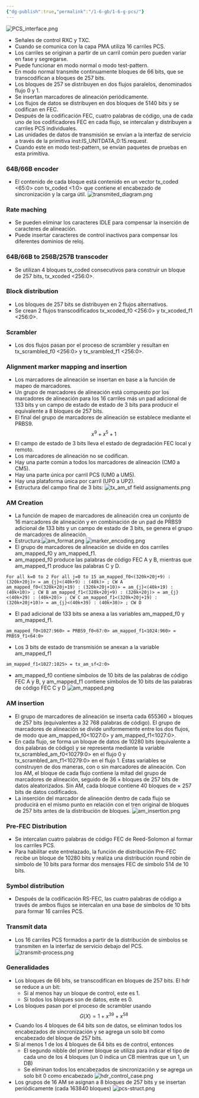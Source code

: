 ```yaml
---
{"dg-publish":true,"permalink":"/1-6-gb/1-6-g-pcs/"}
---
```



![PCS_interface.png](/img/user/1.6GB/PCS_interface.png)

- Señales de control RXC y TXC.
- Cuando se comunica con la capa PMA utiliza 16 carriles PCS.
- Los carriles se originan a partir de un carril común pero pueden variar en fase y segregarse.
- Puede funcionar en modo normal o modo test-pattern.
- En modo normal transmite continuamente bloques de 66 bits, que se transcodifican a bloques de 257 bits.
- Los bloques de 257 se distribuyen en dos flujos paralelos, denominados flujo 0 y 1.
- Se insertan marcadores de alineación periódicamente. 
- Los flujos de datos se distribuyen en dos bloques de 5140 bits y se codifican en FEC.
- Después de la codificación FEC, cuatro palabras de código, una de cada uno de los codificadores FEC en cada flujo, se intercalan y distribuyen a carriles PCS individuales.
- Las unidades de datos de transmisión se envían a la interfaz de servicio a través de la primitiva inst:IS_UNITDATA_0:15.request.
- Cuando este en modo test-pattern, se envían paquetes de pruebas en esta primitiva.
### 64B/66B encoder
- El contenido de cada bloque está contenido en un vector tx_coded <65:0> con tx_coded <1:0> que contiene el encabezado de sincronización y la carga útil.
![transmited_diagram.png](/img/user/1.6GB/transmited_diagram.png)
### Rate maching
- Se pueden eliminar los caracteres IDLE para compensar la inserción de caracteres de alineación.
- Puede insertar caracteres de control inactivos para compensar los diferentes dominios de reloj.
### 64B/66B to 256B/257B transcoder
- Se utilizan 4 bloques tx_coded consecutivos para construir un bloque de 257 bits, tx_xcoded <256:0>.
### Block distribution
- Los bloques de 257 bits se distribuyen en 2 flujos alternativos.
- Se crean 2 flujos transcodificados tx_xcoded_f0 <256:0> y tx_xcoded_f1 <256:0>.
### Scrambler
- Los dos flujos pasan por el proceso de scrambler y resultan en tx_scrambled_f0 <256:0> y tx_srambled_f1 <256:0>.
### Alignment marker mapping and insertion
- Los marcadores de alineación se insertan en base a la función de mapeo de marcadores.
- Un grupo de marcadores de alineación está compuesto por los marcadores de alineación para los 16 carriles más un pad adicional de 133 bits y un campo de estado de estado de 3 bits para producir el equivalente a 8 bloques de 257 bits.
- El final del grupo de marcadores de alineación se establece mediante el PRBS9.
$$
	x^9+x^5+1
$$
- El campo de estado de 3 bits lleva el estado de degradación FEC local y remoto. 
- Los marcadores de alineación no se codifican.
- Hay una parte común a todos los marcadores de alineación (CM0 a CM5).
- Hay una parte única por carril PCS (UM0 a UM5).
- Hay una plataforma única por carril (UP0 a UP2). 
- Estructura del campo final de 3 bits: ![tx_am_sf field assignaments.png](/img/user/1.6GB/tx_am_sf%20field%20assignaments.png)
### AM Creation
- La función de mapeo de marcadores de alineación crea un conjunto de 16 marcadores de alineación y en combinación de un pad de PRBS9 adicional de 133 bits y un campo de estado de 3 bits, se genera el grupo de marcadores de alineación.
- Estructura:![am_format.png](/img/user/1.6GB/am_format.png)
 ![marker_encoding.png](/img/user/1.6GB/marker_encoding.png)
- El grupo de marcadores de alineación se divide en dos carriles am_mapped_f0 y am_mapped_f1.
- am_mapped_f0 produce las palabras de código FEC A y B, mientras que am_mapped_f1 produce las palabras C y D.
```
For all k=0 to 2 For all j=0 to 15 am_mapped_f0<(320k+20j+9) : (320k+20j)> = am_{j}<(40k+9) : (40k)> ; CW A am_mapped_f0<(320k+20j+19) : (320k+20j+10)> = am_{j}<(40k+19) : (40k+10)> ; CW B am_mapped_f1<(320k+20j+9) : (320k+20j)> = am_{j}<(40k+29) : (40k+20)> ; CW C am_mapped_f1<(320k+20j+19) : (320k+20j+10)> = am_{j}<(40k+39) : (40k+30)> ; CW D
```
- El pad adicional de 133 bits se anexa a las variables am_mapped_f0 y am_mapped_f1. 
```
am_mapped_f0<1027:960> = PRBS9_f0<67:0> am_mapped_f1<1024:960> = PRBS9_f1<64:0>
```
- Los 3 bits de estado de transmisión se anexan a la variable am_mapped_f1
```
am_mapped_f1<1027:1025> = tx_am_sf<2:0>
```
- am_mapped_f0 contiene símbolos de 10 bits de las palabras de código FEC A y B, y am_mapped_f1 contiene símbolos de 10 bits de las palabras de código FEC C y D
![am_mapped.png](/img/user/1.6GB/am_mapped.png)
### AM insertion
- El grupo de marcadores de alineación se inserta cada 655360 × bloques de 257 bits (equivalentes a 32 768 palabras de código). El grupo de marcadores de alineación se divide uniformemente entre los dos flujos, de modo que am_mapped_f0<1027:0> y am_mapped_f1<1027:0>.
- En cada flujo, se forma un bloque de datos de 10280 bits (equivalente a dos palabras de código) y se representa mediante la variable tx_scrambled_am_f0<10279:0> en el flujo 0 y tx_scrambled_am_f1<10279:0> en el flujo 1. Estas variables se construyen de dos maneras, con o sin marcadores de alineación. Con los AM, el bloque de cada flujo contiene la mitad del grupo de marcadores de alineación, seguido de 36 × bloques de 257 bits de datos aleatorizados. Sin AM, cada bloque contiene 40 bloques de × 257 bits de datos codificados.
- La inserción del marcador de alineación dentro de cada flujo se producirá en el mismo punto en relación con el tren original de bloques de 257 bits antes de la distribución de bloques. 
![am_insertion.png](/img/user/1.6GB/am_insertion.png)
### Pre-FEC Distribution
- Se intercalan cuatro palabras de código FEC de Reed-Solomon al formar los carriles PCS.
- Para habilitar este entrelazado, la función de distribución Pre-FEC recibe un bloque de 10280 bits y realiza una distribución round robin de símbolo de 10 bits para formar dos mensajes FEC de símbolo 514 de 10 bits.
### Symbol distribution
- Después de la codificación RS-FEC, las cuatro palabras de código a través de ambos flujos se intercalan en una base de símbolos de 10 bits para formar 16 carriles PCS.
### Transmit data
- Los 16 carriles PCS formados a partir de la distribución de símbolos se transmiten en la interfaz de servicio debajo del PCS. 
![transmit-process.png](/img/user/1.6GB/transmit-process.png)

### Generalidades
- Los bloques de 66 bits, se transcodifican en bloques de 257 bits. El hdr se reduce a un bit:
	- Si al menos hay un bloque de control, este es 1.
	- Si todos los bloques son de datos, este es 0.
- Los bloques pasan por el proceso de scrambler usando 
$$ G(X) = 1 + x^{39}+x^{58} $$
- Cuando los 4 bloques de 64 bits son de datos, se eliminan todos los encabezados de sincronización y se agrega un solo bit como encabezado del bloque de 257 bits.
- Si al menos 1 de los 4 bloques de 64 bits es de control, entonces
	- El segundo nibble del primer bloque se utiliza para indicar el tipo de cada uno de los 4 bloques (un 0 indica un CB mientras que un 1, un DB)
	- Se eliminan todos los encabezados de sincronización y se agrega un solo bit 0 como encabezado
	 ![hdr_control_case.png](/img/user/1.6GB/hdr_control_case.png)
- Los grupos de 16 AM se asignan a 8 bloques de 257 bits y se insertan periódicamente (cada 163840 bloques) 
![pcs-struct.png](/img/user/1.6GB/pcs-struct.png)